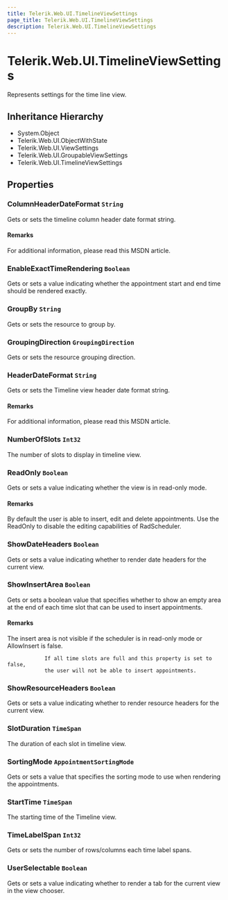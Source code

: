 ```yaml
---
title: Telerik.Web.UI.TimelineViewSettings
page_title: Telerik.Web.UI.TimelineViewSettings
description: Telerik.Web.UI.TimelineViewSettings
---
```


# Telerik.Web.UI.TimelineViewSettings

Represents settings for the time line view.

## Inheritance Hierarchy

* System.Object
* Telerik.Web.UI.ObjectWithState
* Telerik.Web.UI.ViewSettings
* Telerik.Web.UI.GroupableViewSettings
* Telerik.Web.UI.TimelineViewSettings

## Properties

###  ColumnHeaderDateFormat `String`

Gets or sets the timeline column header date format string.

#### Remarks
For additional information, please read this
            MSDN article.

###  EnableExactTimeRendering `Boolean`

Gets or sets a value indicating whether the appointment start and end time should be rendered exactly.

###  GroupBy `String`

Gets or sets the resource to group by.

###  GroupingDirection `GroupingDirection`

Gets or sets the resource grouping direction.

###  HeaderDateFormat `String`

Gets or sets the Timeline view header date format string.

#### Remarks
For additional information, please read this
            MSDN article.

###  NumberOfSlots `Int32`

The number of slots to display in timeline view.

###  ReadOnly `Boolean`

Gets or sets a value indicating whether the view is in read-only mode.

#### Remarks
By default the user is able to insert, edit and delete appointments. Use the ReadOnly to disable the editing capabilities of RadScheduler.

###  ShowDateHeaders `Boolean`

Gets or sets a value indicating whether to render date headers for the current view.

###  ShowInsertArea `Boolean`

Gets or sets a boolean value that specifies whether to
            	show an empty area at the end of each time slot that can
            	be used to insert appointments.

#### Remarks
The insert area is not visible if the scheduler is in read-only mode or
            	AllowInsert is false.
            	
            	If all time slots are full and this property is set to false,
            	the user will not be able to insert appointments.

###  ShowResourceHeaders `Boolean`

Gets or sets a value indicating whether to render resource headers for the current view.

###  SlotDuration `TimeSpan`

The duration of each slot in timeline view.

###  SortingMode `AppointmentSortingMode`

Gets or sets a value that specifies the sorting mode to use when rendering the appointments.

###  StartTime `TimeSpan`

The starting time of the Timeline view.

###  TimeLabelSpan `Int32`

Gets or sets the number of rows/columns each time label spans.

###  UserSelectable `Boolean`

Gets or sets a value indicating whether to render a tab for the current view in the view chooser.

